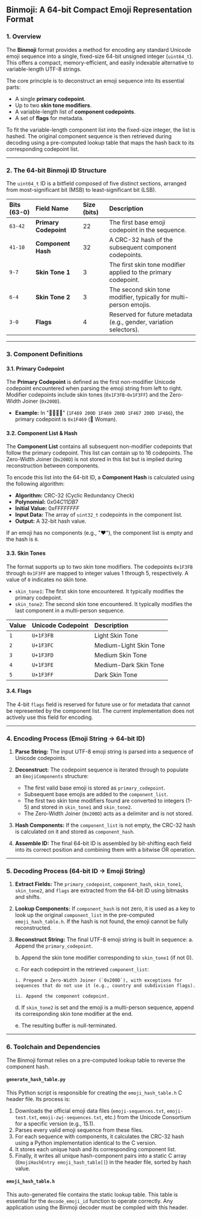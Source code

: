 ## **Binmoji: A 64-bit Compact Emoji Representation Format**

### 1. Overview

The **Binmoji** format provides a method for encoding any standard Unicode emoji sequence into a single, fixed-size 64-bit unsigned integer (`uint64_t`). This offers a compact, memory-efficient, and easily indexable alternative to variable-length UTF-8 strings.

The core principle is to deconstruct an emoji sequence into its essential parts:
* A single **primary codepoint**.
* Up to two **skin tone modifiers**.
* A variable-length list of **component codepoints**.
* A set of **flags** for metadata.

To fit the variable-length component list into the fixed-size integer, the list is hashed. The original component sequence is then retrieved during decoding using a pre-computed lookup table that maps the hash back to its corresponding codepoint list.

---

### 2. The 64-bit Binmoji ID Structure

The `uint64_t` ID is a bitfield composed of five distinct sections, arranged from most-significant bit (MSB) to least-significant bit (LSB).

| Bits (63-0) | Field Name | Size (bits) | Description |
| :--- | :--- | :--- | :--- |
| `63-42` | **Primary Codepoint** | 22 | The first base emoji codepoint in the sequence. |
| `41-10` | **Component Hash** | 32 | A CRC-32 hash of the subsequent component codepoints. |
| `9-7` | **Skin Tone 1** | 3 | The first skin tone modifier applied to the primary codepoint. |
| `6-4` | **Skin Tone 2** | 3 | The second skin tone modifier, typically for multi-person emojis. |
| `3-0` | **Flags** | 4 | Reserved for future metadata (e.g., gender, variation selectors). |



---

### 3. Component Definitions

#### 3.1. Primary Codepoint
The **Primary Codepoint** is defined as the first non-modifier Unicode codepoint encountered when parsing the emoji string from left to right. Modifier codepoints include skin tones (`0x1F3FB`-`0x1F3FF`) and the Zero-Width Joiner (`0x200D`).

* **Example:** In "👩‍👩‍👧‍👦" (`1F469 200D 1F469 200D 1F467 200D 1F466`), the primary codepoint is `0x1F469` (👩 Woman).

#### 3.2. Component List & Hash
The **Component List** contains all subsequent non-modifier codepoints that follow the primary codepoint. This list can contain up to 16 codepoints. The Zero-Width Joiner (`0x200D`) is not stored in this list but is implied during reconstruction between components.

To encode this list into the 64-bit ID, a **Component Hash** is calculated using the following algorithm:

* **Algorithm:** CRC-32 (Cyclic Redundancy Check)
* **Polynomial:** $0x04C11DB7$
* **Initial Value:** $0xFFFFFFFF$
* **Input Data:** The array of `uint32_t` codepoints in the component list.
* **Output:** A 32-bit hash value.

If an emoji has no components (e.g., "❤️"), the component list is empty and the hash is `0`.

#### 3.3. Skin Tones
The format supports up to two skin tone modifiers. The codepoints `0x1F3FB` through `0x1F3FF` are mapped to integer values 1 through 5, respectively. A value of `0` indicates no skin tone.

* `skin_tone1`: The first skin tone encountered. It typically modifies the primary codepoint.
* `skin_tone2`: The second skin tone encountered. It typically modifies the last component in a multi-person sequence.

| Value | Unicode Codepoint | Description |
| :--- | :--- | :--- |
| `1` | `U+1F3FB` | Light Skin Tone |
| `2` | `U+1F3FC` | Medium-Light Skin Tone |
| `3` | `U+1F3FD` | Medium Skin Tone |
| `4` | `U+1F3FE` | Medium-Dark Skin Tone |
| `5` | `U+1F3FF` | Dark Skin Tone |

#### 3.4. Flags
The 4-bit `flags` field is reserved for future use or for metadata that cannot be represented by the component list. The current implementation does not actively use this field for encoding.

---

### 4. Encoding Process (Emoji String → 64-bit ID)

1.  **Parse String:** The input UTF-8 emoji string is parsed into a sequence of Unicode codepoints.
2.  **Deconstruct:** The codepoint sequence is iterated through to populate an `EmojiComponents` structure:
    * The first valid base emoji is stored as `primary_codepoint`.
    * Subsequent base emojis are added to the `component_list`.
    * The first two skin tone modifiers found are converted to integers (1-5) and stored in `skin_tone1` and `skin_tone2`.
    * The Zero-Width Joiner (`0x200D`) acts as a delimiter and is not stored.

3.  **Hash Components:** If the `component_list` is not empty, the CRC-32 hash is calculated on it and stored as `component_hash`.
4.  **Assemble ID:** The final 64-bit ID is assembled by bit-shifting each field into its correct position and combining them with a bitwise OR operation.

---

### 5. Decoding Process (64-bit ID → Emoji String)

1.  **Extract Fields:** The `primary_codepoint`, `component_hash`, `skin_tone1`, `skin_tone2`, and `flags` are extracted from the 64-bit ID using bitmasks and shifts.
2.  **Lookup Components:** If `component_hash` is not zero, it is used as a key to look up the original `component_list` in the pre-computed `emoji_hash_table.h`. If the hash is not found, the emoji cannot be fully reconstructed.
3.  **Reconstruct String:** The final UTF-8 emoji string is built in sequence:
    a. Append the `primary_codepoint`.

    b. Append the skin tone modifier corresponding to `skin_tone1` (if not 0).

    c. For each codepoint in the retrieved `component_list`:

        i. Prepend a Zero-Width Joiner (`0x200D`), with exceptions for sequences that do not use it (e.g., country and subdivision flags).

        ii. Append the component codepoint.

    d. If `skin_tone2` is set and the emoji is a multi-person sequence, append its corresponding skin tone modifier at the end.

    e. The resulting buffer is null-terminated.

---

### 6. Toolchain and Dependencies

The Binmoji format relies on a pre-computed lookup table to reverse the component hash.

#### `generate_hash_table.py`
This Python script is responsible for creating the `emoji_hash_table.h` C header file. Its process is:

1.  Downloads the official emoji data files (`emoji-sequences.txt`, `emoji-test.txt`, `emoji-zwj-sequences.txt`, etc.) from the Unicode Consortium for a specific version (e.g., 15.1).
2.  Parses every valid emoji sequence from these files.
3.  For each sequence with components, it calculates the CRC-32 hash using a Python implementation identical to the C version.
4.  It stores each unique hash and its corresponding component list.
5.  Finally, it writes all unique hash-component pairs into a static C array (`EmojiHashEntry emoji_hash_table[]`) in the header file, sorted by hash value.

#### `emoji_hash_table.h`
This auto-generated file contains the static lookup table. This table is essential for the `decode_emoji_id` function to operate correctly. Any application using the Binmoji decoder must be compiled with this header.
